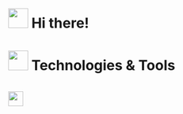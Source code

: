 <h1><img src="" width="40" height="40"> Hi there!</h1> 

<h1><img src="" width="40" height="40"> Technologies & Tools</h1>

<div style="display: inline_block"><br>
  <img src="https://cdn.jsdelivr.net/gh/devicons/devicon/icons/csharp/csharp-original.svg" width="30" height="30"></img>
</div
